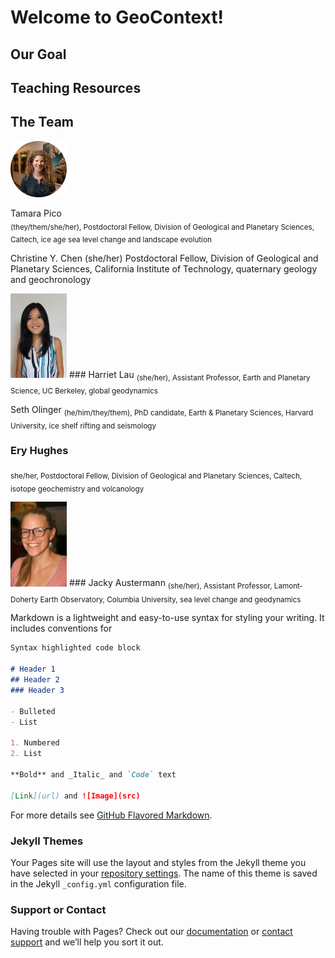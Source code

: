 # Welcome to GeoContext!

## Our Goal

## Teaching Resources

## The Team

<img src="HudsonGazettephoto_website2.jpg" alt="Tamara Pico photo" width="90"/> 

Tamara Pico <br/>
<sub> (they/them/she/her), Postdoctoral Fellow, Division of Geological and Planetary Sciences, Caltech, ice age sea level change and landscape evolution </sub>

Christine Y. Chen (she/her) 
Postdoctoral Fellow, Division of Geological and Planetary Sciences, California Institute of Technology, quaternary geology and geochronology

<img src="me_photo1.jpg" alt="Harriet Lau photo" width="90"/> 
### Harriet Lau
<sub> (she/her), Assistant Professor, Earth and Planetary Science, UC Berkeley, global geodynamics </sub>

 Seth Olinger
 <sub> (he/him/they/them), PhD candidate, Earth & Planetary Sciences, Harvard University,  ice shelf rifting and seismology </sub>
 
### Ery Hughes
<sub>  she/her, Postdoctoral Fellow, Division of Geological and Planetary Sciences, Caltech, isotope geochemistry and volcanology </sub>

<img src="Jacky1.png" alt="Jacky Austermann photo" width="90"/> 
### Jacky Austermann
<sub> (she/her), Assistant Professor, Lamont-Doherty Earth Observatory, Columbia University, sea level change and geodynamics </sub>


Markdown is a lightweight and easy-to-use syntax for styling your writing. It includes conventions for

```markdown
Syntax highlighted code block

# Header 1
## Header 2
### Header 3

- Bulleted
- List

1. Numbered
2. List

**Bold** and _Italic_ and `Code` text

[Link](url) and ![Image](src)
```

For more details see [GitHub Flavored Markdown](https://guides.github.com/features/mastering-markdown/).

### Jekyll Themes

Your Pages site will use the layout and styles from the Jekyll theme you have selected in your [repository settings](https://github.com/Geo-Context/Geo-Context.github.io/settings). The name of this theme is saved in the Jekyll `_config.yml` configuration file.

### Support or Contact

Having trouble with Pages? Check out our [documentation](https://docs.github.com/categories/github-pages-basics/) or [contact support](https://github.com/contact) and we’ll help you sort it out.
